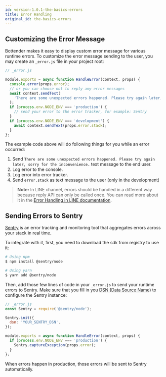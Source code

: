 ```yaml
---
id: version-1.0.1-the-basics-errors
title: Error Handling
original_id: the-basics-errors
---
```


## Customizing the Error Message

Bottender makes it easy to display custom error message for various runtime errors. To customize the error message sending to the user, you may create an `_error.js` file in your project root:

```js
// _error.js

module.exports = async function HandleError(context, props) {
  console.error(props.error);
  // or you can choose not to reply any error messages
  await context.sendText(
    'There are some unexpected errors happened. Please try again later, sorry for the inconvenience.'
  );
  if (process.env.NODE_ENV === 'production') {
    // send your error to the error tracker, for example: Sentry
  }
  if (process.env.NODE_ENV === 'development') {
    await context.sendText(props.error.stack);
  }
};
```

The example code above will do following things for you while an error occurred:

1. Send `There are some unexpected errors happened. Please try again later, sorry for the inconvenience.` text message to the end user.
2. Log error to the console.
3. Log error into error tracker.
4. Send `error.stack` as text message to the user (only in the development)

> **Note:** In LINE channel, errors should be handled in a different way because reply API can only be called once. You can read more about it in the [Error Handling in LINE documentation](channel-line-errors.md).

## Sending Errors to Sentry

[Sentry](https://sentry.io) is an error tracking and monitoring tool that aggregates errors across your stack in real time.

To integrate with it, first, you need to download the sdk from registry to use it:

```sh
# Using npm
$ npm install @sentry/node

# Using yarn
$ yarn add @sentry/node
```

Then, add those few lines of code in your `_error.js` to send your runtime errors to Sentry. Make sure that you fill in you [DSN (Data Source Name)](https://docs.sentry.io/error-reporting/quickstart/?platform=node) to configure the Sentry instance:

```js
// _error.js
const Sentry = require('@sentry/node');

Sentry.init({
  dsn: 'YOUR_SENTRY_DSN',
});

module.exports = async function HandleError(context, props) {
  if (process.env.NODE_ENV === 'production') {
    Sentry.captureException(props.error);
  }
};
```

When errors happen in production, those errors will be sent to Sentry automatically.
